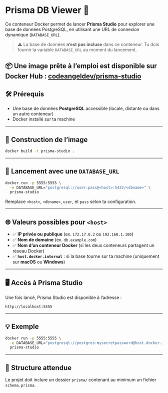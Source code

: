 # Prisma DB Viewer 🧩

Ce conteneur Docker permet de lancer **Prisma Studio** pour explorer une base de données PostgreSQL, en utilisant une URL de connexion dynamique (`DATABASE_URL`).

> ⚠️ La base de données **n’est pas incluse** dans ce conteneur. Tu dois fournir la variable `DATABASE_URL` au moment du lancement.

## 📦 Une image prête à l’emploi est disponible sur Docker Hub : [codeangeldev/prisma-studio](https://hub.docker.com/r/codeangel223/prisma-studio)

## 🛠️ Prérequis

- Une base de données **PostgreSQL** accessible (locale, distante ou dans un autre conteneur)
- Docker installé sur ta machine

---

## 🔧 Construction de l’image

```bash
docker build -t prisma-studio .
```

---

## 🚀 Lancement avec une `DATABASE_URL`

```bash
docker run -p 5555:5555 \
  -e DATABASE_URL="postgresql://user:pass@<host>:5432/<dbname>" \
  prisma-studio
```

Remplace `<host>`, `<dbname>`, `user`, et `pass` selon ta configuration.

---

## 🌐 Valeurs possibles pour `<host>`

- ✅ **IP privée ou publique** (ex. `172.17.0.2` ou `192.168.1.100`)
- ✅ **Nom de domaine** (ex. `db.example.com`)
- ✅ **Nom d’un conteneur Docker** (si les deux conteneurs partagent un réseau Docker)
- ✅ **`host.docker.internal`** : si la base tourne sur ta machine (uniquement sur **macOS** ou **Windows**)

---

## 🖥️ Accès à Prisma Studio

Une fois lancé, Prisma Studio est disponible à l’adresse :

```
http://localhost:5555
```

---

## 💡 Exemple

```bash
docker run -p 5555:5555 \
  -e DATABASE_URL="postgresql://postgres:mysecretpassword@host.docker.internal:5432/mydb" \
  prisma-studio
```

---

## 📂 Structure attendue

Le projet doit inclure un dossier `prisma/` contenant au minimum un fichier `schema.prisma`.

